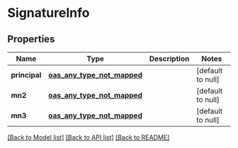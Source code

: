# SignatureInfo
## Properties

| Name | Type | Description | Notes |
|------------ | ------------- | ------------- | -------------|
| **principal** | [**oas_any_type_not_mapped**](.md) |  | [default to null] |
| **mn2** | [**oas_any_type_not_mapped**](.md) |  | [default to null] |
| **mn3** | [**oas_any_type_not_mapped**](.md) |  | [default to null] |

[[Back to Model list]](../README.md#documentation-for-models) [[Back to API list]](../README.md#documentation-for-api-endpoints) [[Back to README]](../README.md)

